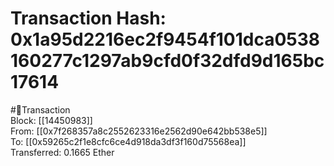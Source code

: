 
Transaction Hash: 0x1a95d2216ec2f9454f101dca0538160277c1297ab9cfd0f32dfd9d165bc17614
====================================================================================
  
#💸Transaction  
Block: [[14450983]]  
From: [[0x7f268357a8c2552623316e2562d90e642bb538e5]]  
To: [[0x59265c2f1e8cfc6ce4d918da3df3f160d75568ea]]  
Transferred: 0.1665 Ether